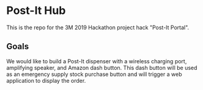 # Post-It Hub  
This is the repo for the 3M 2019 Hackathon project hack "Post-It Portal".  

## Goals  
We would like to build a Post-It dispenser with a wireless charging port, amplifying speaker, 
and Amazon dash button. This dash button will be used as an emergency supply stock purchase button 
and will trigger a web application to display the order. 